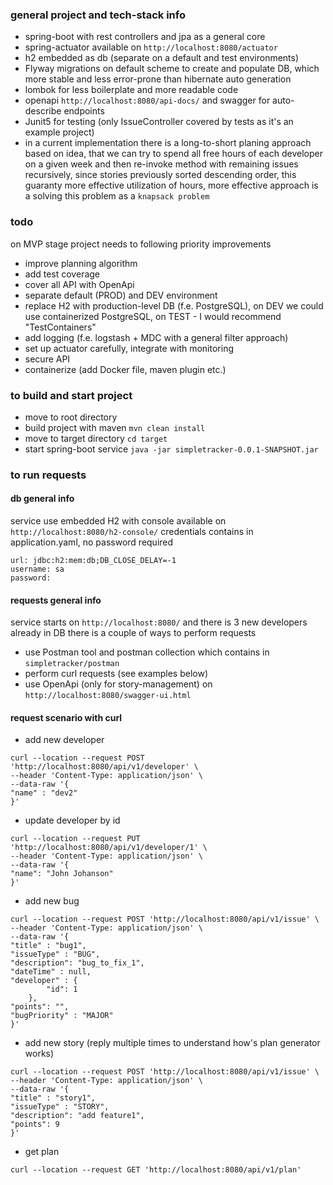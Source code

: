 ### general project and tech-stack info
* spring-boot with rest controllers and jpa as a general core
* spring-actuator available on `http://localhost:8080/actuator`
* h2 embedded as db (separate on a default and test environments)
* Flyway migrations on default scheme to create and populate DB, which more stable
  and less error-prone than hibernate auto generation
* lombok for less boilerplate and more readable code
* openapi `http://localhost:8080/api-docs/` and swagger for auto-describe endpoints 
* Junit5 for testing (only IssueController covered by tests as it's an example project)
* in a current implementation there is a long-to-short planing approach based on idea,
that we can try to spend all free hours of each developer on a given week and then re-invoke
method with remaining issues recursively, since stories previously sorted descending order,
this guaranty more effective utilization of hours, more effective approach is a solving 
this problem as a `knapsack problem`

### todo
on MVP stage project needs to following priority improvements
* improve planning algorithm
* add test coverage
* cover all API with OpenApi
* separate default (PROD) and DEV environment
* replace H2 with production-level DB (f.e. PostgreSQL),
  on DEV we could use containerized PostgreSQL, on TEST - I would recommend "TestContainers"
* add logging (f.e. logstash + MDC with a general filter approach)
* set up actuator carefully, integrate with monitoring
* secure API
* containerize (add Docker file, maven plugin etc.)

### to build and start project
* move to root directory
* build project with maven `mvn clean install`
* move to target directory `cd target`
* start spring-boot service `java -jar simpletracker-0.0.1-SNAPSHOT.jar`

### to run requests
#### db general info
service use embedded H2 with console available on `http://localhost:8080/h2-console/`
credentials contains in application.yaml, no password required
```
url: jdbc:h2:mem:db;DB_CLOSE_DELAY=-1
username: sa
password:
```

#### requests general info
service starts on `http://localhost:8080/` and there is 3 new developers already in DB there is a couple of ways to perform requests
* use Postman tool and postman collection which contains in `simpletracker/postman` 
* perform curl requests (see examples below)
* use OpenApi (only for story-management) on `http://localhost:8080/swagger-ui.html`


#### request scenario with curl
* add new developer
```
curl --location --request POST 'http://localhost:8080/api/v1/developer' \
--header 'Content-Type: application/json' \
--data-raw '{
"name" : "dev2"
}'
```
* update developer by id
```
curl --location --request PUT 'http://localhost:8080/api/v1/developer/1' \
--header 'Content-Type: application/json' \
--data-raw '{
"name": "John Johanson"
}'
```

* add new bug
```
curl --location --request POST 'http://localhost:8080/api/v1/issue' \
--header 'Content-Type: application/json' \
--data-raw '{
"title" : "bug1",
"issueType" : "BUG", 
"description": "bug_to_fix_1", 
"dateTime" : null, 
"developer" : {
        "id": 1
    },
"points": "",
"bugPriority" : "MAJOR"
}'
```

* add new story (reply multiple times to understand how's plan generator works)
```
curl --location --request POST 'http://localhost:8080/api/v1/issue' \
--header 'Content-Type: application/json' \
--data-raw '{
"title" : "story1",
"issueType" : "STORY", 
"description": "add feature1",
"points": 9
}'
```

* get plan
```
curl --location --request GET 'http://localhost:8080/api/v1/plan'
```
